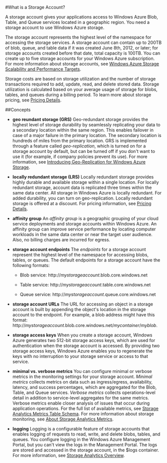 <properties linkid="manage-services-what-is-a-storage-account" urlDisplayName="What is a Storage Account" pageTitle="What is a storage account? | Azure" metaKeywords="" description="Learn about the different types of storage accounts available in Azure, and get definitions for key storage terms." metaCanonical="" services="storage" documentationCenter="" title="What is a Storage Account?" authors="tysonn" solutions="" manager="paulettm" editor="cgronlun" />





#What is a Storage Account?

A storage account gives your applications access to Windows Azure Blob, Table, and Queue services located in a geographic region. You need a storage account to use Windows Azure storage. 

The storage account represents the highest level of the namespace for accessing the storage services. A storage account can contain up to 200TB of blob, queue, and table data if it was created June 8th, 2012, or later; for storage accounts created before that date, total capacity is 100TB. You can create up to five storage accounts for your Windows Azure subscription. For more information about storage accounts, see [Windows Azure Storage Scalability and Performance Targets](http://msdn.microsoft.com/en-us/library/dn249410.aspx).

Storage costs are based on storage utilization and the number of storage transactions required to add, update, read, and delete stored data. Storage utilization is calculated based on your average usage of storage for blobs, tables, and queues during a billing period. To learn more about storage pricing, see [Pricing Details](http://www.windowsazure.com/en-us/pricing/details/#storage).

##Concepts

- **geo reundant storage (GRS)**   Geo-redundant storage provides the highest level of storage durability by seamlessly replicating your data to a secondary location within the same region. This enables failover in case of a major failure in the primary location. The secondary location is hundreds of miles from the primary location. GRS is implemented through a feature called *geo-replication*, which is turned on for a storage account by default, but can be turned off if you don't want to use it (for example, if company policies prevent its use). For more information, see [Introducing Geo-Replication for Windows Azure Storage](http://blogs.msdn.com/b/windowsazurestorage/archive/2011/09/15/introducing-geo-replication-for-windows-azure-storage.aspx). 

- **locally redundant storage (LRS)**   Locally redundant storage provides highly durable and available storage within a single location. For locally redundant storage, account data is replicated three times within the same data center. All storage in Windows Azure is locally redundant. For added durability, you can turn on geo-replication. Locally redundant storage is offered at a discount. For pricing information, see [Pricing Details](http://www.windowsazure.com/en-us/pricing/details/#storage). 

- **affinity group**   An *affinity group* is a geographic grouping of your cloud service deployments and storage accounts within Windows Azure. An affinity group can improve service performance by locating computer workloads in the same data center or near the target user audience. Also, no billing charges are incurred for egress.

- **storage account endpoints**   The *endpoints* for a storage account represent the highest level of the namespace for accessing blobs, tables, or queues. The default endpoints for a storage account have the following formats: 

    - Blob service: http://*mystorageaccount*.blob.core.windows.net

    - Table service: http://*mystorageaccount*.table.core.windows.net

    - Queue service: http://*mystorageaccount*.queue.core.windows.net

- **storage account URLs**   The URL for accessing an object in a storage account is built by appending the object's location in the storage account to the endpoint. For example, a blob address might have this format: http://*mystorageaccount*.blob.core.windows.net/*mycontainer*/*myblob*.

- **storage access keys**   When you create a storage account, Windows Azure generates two 512-bit storage access keys, which are used for authentication when the storage account is accessed. By providing two storage access keys, Windows Azure enables you to regenerate the keys with no interruption to your storage service or access to that service.

- **minimal vs. verbose metrics**   You can configure minimal or verbose metrics in the monitoring settings for your storage account. *Minimal metrics* collects metrics on data such as ingress/egress, availability, latency, and success percentages, which are aggregated for the Blob, Table, and Queue services. *Verbose metrics* collects operations-level detail in addition to service-level aggregates for the same metrics. Verbose metrics enable closer analysis of issues that occur during application operations. For the full list of available metrics, see [Storage Analytics Metrics Table Schema](http://msdn.microsoft.com/en-us/library/windowsazure/hh343264.aspx). For more information about storage monitoring, see [About Storage Analytics Metrics](http://msdn.microsoft.com/en-us/library/windowsazure/hh343258.aspx).

- **logging**   Logging is a configurable feature of storage accounts that enables logging of requests to read, write, and delete blobs, tables, and queues. You configure logging in the Windows Azure Management Portal, but you can't view the logs in the Management Portal. The logs are stored and accessed in the storage account, in the $logs container. For more information, see [Storage Analytics Overview](http://msdn.microsoft.com/en-us/library/windowsazure/hh343268.aspx).
